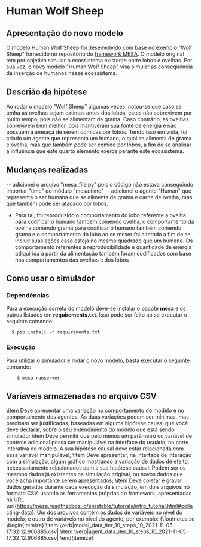 # Human Wolf Sheep

## Apresentação do novo modelo

O modelo Human Wolf Sheep foi desenvolvido com base no exemplo "Wolf Sheep" fornecido no repositório do [framework MESA](https://github.com/projectmesa/mesa-examples). O modelo original tem por objetivo simular o ecossistema existente entre lobos e ovelhas. Por sua vez, o novo modelo "Human Wolf Sheep" visa simular as consequência da inserção de humanos nesse ecossistema.

## Descrião da hipótese

Ao rodar o modelo "Wolf Sheep" algumas vezes, notou-se que caso se tenha as ovelhas sejam extintas antes dos lobos, estes não sobrevivem por muito tempo, pois não se alimentam de grama. Caso contrário, as ovelhas sobrevivem bem melhor, pois mantiveram sua fonte de energia e não possuem a ameaça de serem comidas por lobos. Tendo isso em vista, 
foi criado um agente que representa um humano, o qual se alimenta de grama e ovelha, mas que também pode ser comido por lobos, a fim de se analisar a influência que este quarto
elemento exerce perante este ecossistema.

## Mudanças realizadas

-- adicionei o arquivo "mesa_file.py" pois o código não estava conseguindo importar "time" do módulo "mesa.time"
-- adicionei o agente "Human" que representa o ser humana que se alimenta de grama e carne de ovelha, mas que também pode ser atacado por lobos.
- Para tal, foi reproduzido o comportamento do lobo referente a ovelha para codificar o humano também comendo ovelha, o comportamento da ovelha comendo grama para codificar o humano também comendo grama
e o comportamento do lobo ao se mexer foi alterado a fim de se incluir suas ações caso esteja no mesmo quadrado que um humano. 
Os comportamento referentes a reproducibilidade e quantidade de energia adiquirida a partir da alimentação também foram codificados com base nos comportamentos das ovelhas e dos lobos

## Como usar o simulador

### Dependências
 
Para a execução correta do modelo deve-se instalar o pacote **mesa** e os outros listados em **requirements.txt**. Isso pode ser feito ao se executar o seguinte comando:

```
  $ pip install -r requirements.txt

```

### Execução

Para utilizar o simulador e rodar o novo modelo, basta executar o seguinte comando: 

```
    $ mesa runserver
```

## Varíaveis armazenadas no arquivo CSV


\item Deve apresentar uma variação no comportamento do modelo e no comportamento dos agentes. As duas variações podem ser mínimas, mas precisam ser justificadas, baseadas em alguma hipótese causal que você deve declarar, sobre o seu entendimento do modelo que está sendo simulado;
\item Deve permitir que pelo menos um parâmetro ou variável de controle adicional possa ser manipulável na interface do usuário, na parte interativa do modelo. A sua hipótese causal deve estar relacionada com essa variável manipulável;
\item Deve apresentar, na interface de interação com a simulação, algum gráfico mostrando a variação de dados de efeito, necessariamente relacionados com a sua hipótese causal. Podem ser os mesmos dados já existentes na simulação original, ou novos dados que você acha importante serem apresentados;
\item Deve coletar e gravar dados gerados durante cada execução da simulação, em dois arquivos no formato CSV, usando as ferramentas próprias do framework, apresentadas na URL \url{https://mesa.readthedocs.io/en/stable/tutorials/intro_tutorial.html#collecting-data}. Um dos arquivos contém os dados de variáveis no nível do modelo, e outro de variáveis no nível do agente, por exemplo:
{\footnotesize
    \begin{itemize}
        \item \verb|model_data_iter_10_steps_10_2021-11-05 17:32:12.906885.csv|
        \item \verb|agent_data_iter_10_steps_10_2021-11-05 17:32:12.906885.csv|
    \end{itemize}
